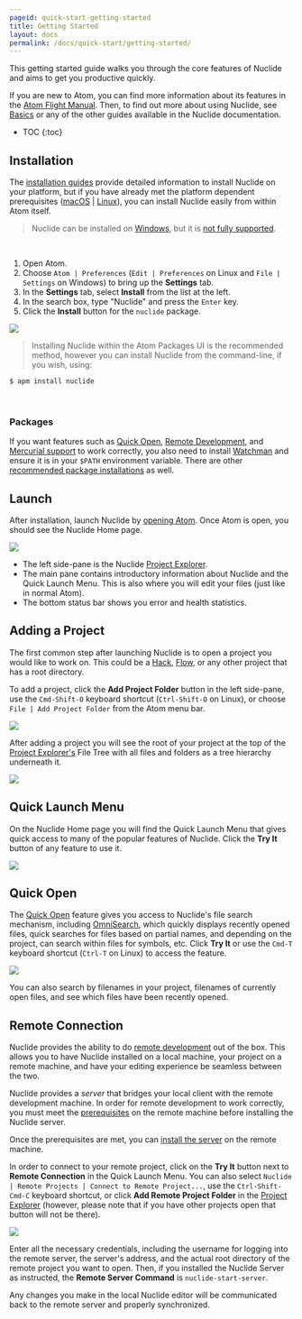 ```yaml
---
pageid: quick-start-getting-started
title: Getting Started
layout: docs
permalink: /docs/quick-start/getting-started/
---
```


This getting started guide walks you through the core features of Nuclide and aims to get you productive quickly.

If you are new to Atom, you can find more information about its features in the [Atom Flight Manual](http://flight-manual.atom.io/).  Then, to find out more about using Nuclide, see [Basics](/docs/editor/basics) or any of the other guides available in the Nuclide documentation.
<br />

* TOC
{:toc}

## Installation

The [installation guides](/docs/editor/setup/) provide detailed information to install
Nuclide on your platform, but if you have already met the platform dependent prerequisites
([macOS](/docs/editor/setup/#macos__prerequisites) | [Linux](/docs/editor/setup/#linux__prerequisites)),
you can install Nuclide easily from within Atom itself.

> Nuclide can be installed on [Windows](#windows), but it is [not fully supported](https://github.com/facebook/nuclide/issues/321).

<br />

1. Open Atom.
2. Choose `Atom | Preferences` (`Edit | Preferences` on Linux and `File | Settings` on Windows) to bring up the **Settings** tab.
3. In the **Settings** tab, select **Install** from the list at the left.
4. In the search box, type "Nuclide" and press the `Enter` key.
5. Click the **Install** button for the `nuclide` package.

![](/static/images/docs/editor-setup-atom-install-nuclide.png)

> Installing Nuclide within the Atom Packages UI is the recommended method, however you can install Nuclide from the command-line, if you wish, using:
>
```bash
$ apm install nuclide
```
>

<br />

### Packages

If you want features such as [Quick Open](#quick-open), [Remote Development](/docs/features/remote), and [Mercurial support](/docs/features/hg) to work correctly, you also need to install [Watchman](https://facebook.github.io/watchman/) and ensure it is in your `$PATH` environment variable. There are other [recommended package installations](/docs/editor/setup/#post-installation) as well.

## Launch

After installation, launch Nuclide by [opening Atom](/docs/editor/basics/#opening). Once Atom
is open, you should see the Nuclide Home page.

![](/static/images/docs/quick-start-getting-started-home.png)

- The left side-pane is the Nuclide [Project Explorer](/docs/editor/basics/#project-explorer).
- The main pane contains introductory information about Nuclide and the Quick Launch Menu. This is also where you will edit your files (just like in normal Atom).
- The bottom status bar shows you error and health statistics.

## Adding a Project

The first common step after launching Nuclide is to open a project you would like to work on.
This could be a [Hack](/docs/languages/hack/), [Flow](/docs/languages/flow/), or any other project that has a root directory.

To add a project, click the **Add Project Folder** button in the left side-pane, use the `Cmd-Shift-O` keyboard shortcut (`Ctrl-Shift-O` on Linux), or choose
`File | Add Project Folder` from the Atom menu bar.

![](/static/images/docs/quick-start-getting-started-add-project.png)

After adding a project you will see the root of your project at the top of the [Project Explorer's](/docs/editor/basics/#project-explorer) File Tree with all
files and folders as a tree hierarchy underneath it.

![](/static/images/docs/quick-start-getting-started-file-tree-view.png)

## Quick Launch Menu

On the Nuclide Home page you will find the Quick Launch Menu that gives quick access to many of
the popular features of Nuclide. Click the **Try It** button of any feature to use it.

![](/static/images/docs/quick-start-getting-started-quick-launch-menu.png)

## Quick Open

The [Quick Open](/docs/features/quick-open) feature gives you access to Nuclide's file
search mechanism, including [OmniSearch](/docs/features/quick-open/#omnisearch), which quickly displays recently opened files, quick searches for files based on partial names, and depending on the project, can search within files for symbols, etc. Click **Try It** or use the `Cmd-T` keyboard shortcut (`Ctrl-T` on Linux) to access the feature.

![](/static/images/docs/quick-start-getting-started-quick-open.png)

You can also search by filenames in your project, filenames of currently open files, and see which files have been
recently opened.

## Remote Connection

Nuclide provides the ability to do [remote development](/docs/features/remote/) out of the box. This
allows you to have Nuclide installed on a local machine, your project on a remote machine, and have
your editing experience be seamless between the two.

Nuclide provides a *server* that bridges your local client with the remote development machine. In
order for remote development to work correctly, you must meet the
[prerequisites](/docs/features/remote/#nuclide-server__prerequisites) on the remote machine before
installing the Nuclide server.

Once the prerequisites are met, you can
[install the server](/docs/features/remote/#nuclide-server__setup) on the remote machine.

In order to connect to your remote project, click on the **Try It** button next to
**Remote Connection** in the Quick Launch Menu. You can also select `Nuclide | Remote Projects | Connect to Remote Project...`,
use the `Ctrl-Shift-Cmd-C` keyboard shortcut, or click **Add Remote Project Folder**
in the [Project Explorer](/docs/editor/basics/#project-explorer) (however, please note that if you have other projects open that button will not be there).

![](/static/images/docs/quick-start-getting-started-remote-connection-dialog.png)

Enter all the necessary credentials, including the username for logging into the remote server, the
server's address, and the actual root directory of the remote project you want to open. Then, if you installed the Nuclide Server as instructed, the **Remote Server Command** is
`nuclide-start-server`.

Any changes you make in the local Nuclide editor will be communicated back to the remote server and
properly synchronized.
